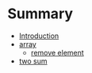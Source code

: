 # Summary

* [Introduction](README.md)
* [array](array.md)
    * [remove element](remove-element.md)
* [two sum](two-sum.md)

